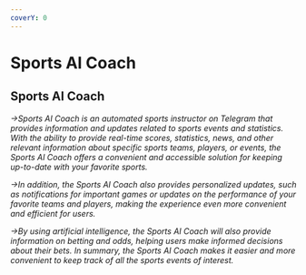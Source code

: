 ```yaml
---
coverY: 0
---
```


# Sports AI Coach

## Sports AI Coach

_->Sports AI Coach is an automated sports instructor on Telegram that provides information and updates related to sports events and statistics. With the ability to provide real-time scores, statistics, news, and other relevant information about specific sports teams, players, or events, the Sports AI Coach offers a convenient and accessible solution for keeping up-to-date with your favorite sports._

_->In addition, the Sports AI Coach also provides personalized updates, such as notifications for important games or updates on the performance of your favorite teams and players, making the experience even more convenient and efficient for users._

_->By using artificial intelligence, the Sports AI Coach will also provide information on betting and odds, helping users make informed decisions about their bets. In summary, the Sports AI Coach makes it easier and more convenient to keep track of all the sports events of interest._
